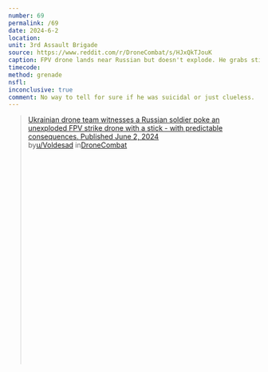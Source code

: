 ```yaml
---
number: 69
permalink: /69
date: 2024-6-2
location: 
unit: 3rd Assault Brigade
source: https://www.reddit.com/r/DroneCombat/s/HJxQkTJouK
caption: FPV drone lands near Russian but doesn't explode. He grabs stick and hits it repeatedly until explodes
timecode: 
method: grenade
nsfl:
inconclusive: true
comment: No way to tell for sure if he was suicidal or just clueless.
---
```

<blockquote class="reddit-embed-bq" style="height:500px" data-embed-height="579"><a href="https://www.reddit.com/r/DroneCombat/comments/1d6k8hc/ukrainian_drone_team_witnesses_a_russian_soldier/">Ukrainian drone team witnesses a Russian soldier poke an unexploded FPV strike drone with a stick - with predictable consequences. Published June 2, 2024</a><br> by<a href="https://www.reddit.com/user/Voldesad/">u/Voldesad</a> in<a href="https://www.reddit.com/r/DroneCombat/">DroneCombat</a></blockquote><script async="" src="https://embed.reddit.com/widgets.js" charset="UTF-8"></script>